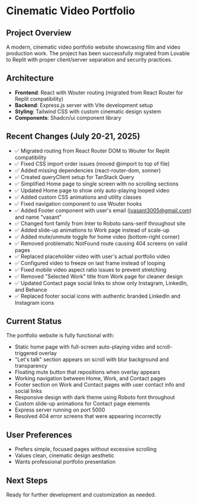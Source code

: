 # Cinematic Video Portfolio

## Project Overview
A modern, cinematic video portfolio website showcasing film and video production work. The project has been successfully migrated from Lovable to Replit with proper client/server separation and security practices.

## Architecture
- **Frontend**: React with Wouter routing (migrated from React Router for Replit compatibility)
- **Backend**: Express.js server with Vite development setup
- **Styling**: Tailwind CSS with custom cinematic design system
- **Components**: Shadcn/ui component library

## Recent Changes (July 20-21, 2025)
- ✅ Migrated routing from React Router DOM to Wouter for Replit compatibility
- ✅ Fixed CSS import order issues (moved @import to top of file)
- ✅ Added missing dependencies (react-router-dom, sonner)
- ✅ Created queryClient setup for TanStack Query
- ✅ Simplified Home page to single screen with no scrolling sections
- ✅ Updated Home page to show only auto-playing looped video
- ✅ Added custom CSS animations and utility classes
- ✅ Fixed navigation component to use Wouter hooks
- ✅ Added Footer component with user's email (ivasant3005@gmail.com) and name "vasant"
- ✅ Changed font family from Inter to Roboto sans-serif throughout site
- ✅ Added slide-up animations to Work page instead of scale-up
- ✅ Added mute/unmute toggle for home video (bottom-right corner)
- ✅ Removed problematic NotFound route causing 404 screens on valid pages
- ✅ Replaced placeholder video with user's actual portfolio video
- ✅ Configured video to freeze on last frame instead of looping
- ✅ Fixed mobile video aspect ratio issues to prevent stretching
- ✅ Removed "Selected Work" title from Work page for cleaner design
- ✅ Updated Contact page social links to show only Instagram, LinkedIn, and Behance
- ✅ Replaced footer social icons with authentic branded LinkedIn and Instagram icons

## Current Status
The portfolio website is fully functional with:
- Static home page with full-screen auto-playing video and scroll-triggered overlay
- "Let's talk" section appears on scroll with blur background and transparency
- Floating mute button that repositions when overlay appears
- Working navigation between Home, Work, and Contact pages
- Footer section on Work and Contact pages with user contact info and social links
- Responsive design with dark theme using Roboto font throughout
- Custom slide-up animations for Contact page elements
- Express server running on port 5000
- Resolved 404 error screens that were appearing incorrectly

## User Preferences
- Prefers simple, focused pages without excessive scrolling
- Values clean, cinematic design aesthetic
- Wants professional portfolio presentation

## Next Steps
Ready for further development and customization as needed.
